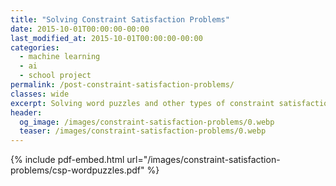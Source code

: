 ```yaml
---
title: "Solving Constraint Satisfaction Problems"
date: 2015-10-01T00:00:00-00:00
last_modified_at: 2015-10-01T00:00:00-00:00
categories:
  - machine learning
  - ai
  - school project
permalink: /post-constraint-satisfaction-problems/
classes: wide
excerpt: Solving word puzzles and other types of constraint satisfactions problems.
header:
  og_image: /images/constraint-satisfaction-problems/0.webp
  teaser: /images/constraint-satisfaction-problems/0.webp
---
```


{% include pdf-embed.html url="/images/constraint-satisfaction-problems/csp-wordpuzzles.pdf" %}
